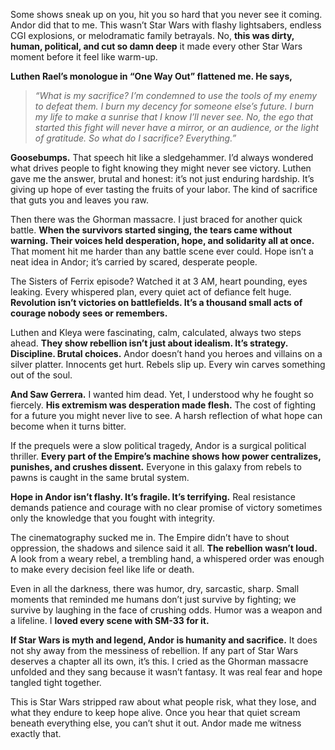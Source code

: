 Some shows sneak up on you, hit you so hard that you never see it coming. Andor did that to me. This wasn’t Star Wars with flashy lightsabers, endless CGI explosions, or melodramatic family betrayals. No, **this was dirty, human, political, and cut so damn deep** it made every other Star Wars moment before it feel like warm-up.

**Luthen Rael’s monologue in “One Way Out” flattened me. He says,**  

> *“What is my sacrifice? I’m condemned to use the tools of my enemy to defeat them. I burn my decency for someone else’s future. I burn my life to make a sunrise that I know I’ll never see. No, the ego that started this fight will never have a mirror, or an audience, or the light of gratitude. So what do I sacrifice? Everything.”*

**Goosebumps.** That speech hit like a sledgehammer. I’d always wondered what drives people to fight knowing they might never see victory. Luthen gave me the answer, brutal and honest: it’s not just enduring hardship. It’s giving up hope of ever tasting the fruits of your labor. The kind of sacrifice that guts you and leaves you raw.

Then there was the Ghorman massacre. I just braced for another quick battle. **When the survivors started singing, the tears came without warning. Their voices held desperation, hope, and solidarity all at once.** That moment hit me harder than any battle scene ever could. Hope isn’t a neat idea in Andor; it’s carried by scared, desperate people.

The Sisters of Ferrix episode? Watched it at 3 AM, heart pounding, eyes leaking. Every whispered plan, every quiet act of defiance felt huge. **Revolution isn’t victories on battlefields. It’s a thousand small acts of courage nobody sees or remembers.**

Luthen and Kleya were fascinating, calm, calculated, always two steps ahead. **They show rebellion isn’t just about idealism. It’s strategy. Discipline. Brutal choices.** Andor doesn’t hand you heroes and villains on a silver platter. Innocents get hurt. Rebels slip up. Every win carves something out of the soul.

**And Saw Gerrera.** I wanted him dead. Yet, I understood why he fought so fiercely. **His extremism was desperation made flesh.** The cost of fighting for a future you might never live to see. A harsh reflection of what hope can become when it turns bitter.

If the prequels were a slow political tragedy, Andor is a surgical political thriller. **Every part of the Empire’s machine shows how power centralizes, punishes, and crushes dissent.** Everyone in this galaxy from rebels to pawns is caught in the same brutal system.

**Hope in Andor isn’t flashy. It’s fragile. It’s terrifying.** Real resistance demands patience and courage with no clear promise of victory sometimes only the knowledge that you fought with integrity.

The cinematography sucked me in. The Empire didn’t have to shout oppression, the shadows and silence said it all. **The rebellion wasn’t loud.** A look from a weary rebel, a trembling hand, a whispered order was enough to make every decision feel like life or death.

Even in all the darkness, there was humor, dry, sarcastic, sharp. Small moments that reminded me humans don’t just survive by fighting; we survive by laughing in the face of crushing odds. Humor was a weapon and a lifeline. I **loved every scene with SM-33 for it.**

**If Star Wars is myth and legend, Andor is humanity and sacrifice.** It does not shy away from the messiness of rebellion. If any part of Star Wars deserves a chapter all its own, it’s this. I cried as the Ghorman massacre unfolded and they sang because it wasn’t fantasy. It was real fear and hope tangled tight together.

This is Star Wars stripped raw about what people risk, what they lose, and what they endure to keep hope alive. Once you hear that quiet scream beneath everything else, you can’t shut it out. Andor made me witness exactly that.